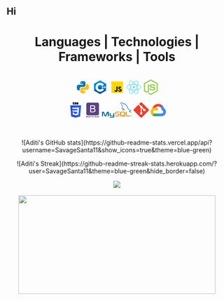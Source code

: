 ## Hi

<!--
**SavageSanta11/SavageSanta11** is a ✨ _special_ ✨ repository because its `README.md` (this file) appears on your GitHub profile.

Here are some ideas to get you started:

- 🔭 I’m currently working on ...
- 🌱 I’m currently learning ...
- 👯 I’m looking to collaborate on ...
- 🤔 I’m looking for help with ...
- 💬 Ask me about ...
- 📫 How to reach me: ...
- 😄 Pronouns: ...
- ⚡ Fun fact: ...
-->

<h1 align="center">Languages | Technologies | Frameworks | Tools</h1>
<p align="center">
  </br>
  <code><img title="Python" height="35" src="./icons/python.svg"></code>
  <code><img title="C++ Programming" height="35" src="./icons/c++.svg"></code>
  <code><img title="JavaScript" height="35" src="./icons/javascript.svg"></code>
  <code><img title="ReactJS" height="35" src="./icons/react.svg"></code>
  <code><img title="NodeJS" height="35" src="./icons/node_js.svg"></code>
</p>
<p align="center">
  <code><img title="CSS" height="35" src="./icons/css.svg"></code>
  <code><img title="BootStrap" height="35" src="./icons/bootstrap.svg"></code>
  <code><img title="MySQL" height="35" src="./icons/mysql.svg"></code>
  <code><img title="Git" height="35" src="./icons/git.svg"></code>
  <code><img title="Google Cloud Platform" height="35" src="./icons/gcp.svg"></code>
</p>

</br>

<p align="center">
  ![Aditi's GitHub stats](https://github-readme-stats.vercel.app/api?username=SavageSanta11&show_icons=true&theme=blue-green)
</p>

<p align="center">
  ![Aditi's Streak](https://github-readme-streak-stats.herokuapp.com/?user=SavageSanta11&theme=blue-green&hide_border=false)
</p>

<p align="center">
  <img src="[https://readme-stats-cwvn.vercel.app/api?username=ReaVNaiL&custom_title=ReaVNaiL+-+Daniel+Maya.+&border_color=47f0d9&show_icons=true&count_private=true&theme=gotham](https://github-readme-stats.vercel.app/api?username=SavageSanta11&show_icons=true&theme=blue-green)">
</p>

<p align="center">
  <img height="225" width="450" src="[https://readme-stats-cwvn.vercel.app/api/top-langs/?username=ReaVNaiL&layout=compact&langs_count=10&hide=jupyter%20notebook&exclude_repo=FTP-Client-Server,Linked-Attributes-Implementation,DirectLinks-Update-Dirs&count-private=true&theme=gotham&border_color=47f0d9](https://github-readme-streak-stats.herokuapp.com/?user=SavageSanta11&theme=blue-green&hide_border=false)"/>
</p>







